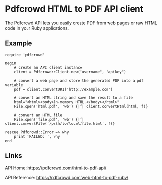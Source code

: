 # Pdfcrowd HTML to PDF API client

The Pdfcrowd API lets you easily create PDF from web pages or raw HTML
code in your Ruby applications.

## Example

    require 'pdfcrowd'
    
    begin
        # create an API client instance
        client = Pdfcrowd::Client.new("username", "apikey")
    
        # convert a web page and store the generated PDF into a pdf variable
        pdf = client.convertURI('http://example.com')
    
        # convert an HTML string and save the result to a file
        html="<html><body>In-memory HTML.</body></html>"
        File.open('html.pdf', 'wb') {|f| client.convertHtml(html, f)}
    
        # convert an HTML file
        File.open('file.pdf', 'wb') {|f| client.convertFile('/path/to/local/file.html', f)}
    
    rescue Pdfcrowd::Error => why
        print 'FAILED: ', why
    end

## Links

API Home:
 <https://pdfcrowd.com/html-to-pdf-api/>
 
API Reference:
 <https://pdfcrowd.com/web-html-to-pdf-ruby/>
